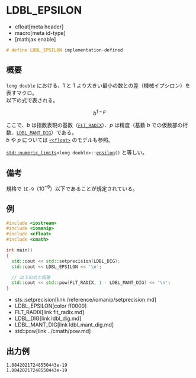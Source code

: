 # LDBL_EPSILON
* cfloat[meta header]
* macro[meta id-type]
* [mathjax enable]

```cpp
# define LDBL_EPSILON implementation-defined
```

## 概要
`long double` における、$1$ と $1$ より大きい最小の数との差（機械イプシロン）を表すマクロ。  
以下の式で表される。

$$
b^{1-p}
$$

ここで、$b$ は指数表現の基数（[`FLT_RADIX`](flt_radix.md)）、$p$ は精度（基数 $b$ での仮数部の桁数、[`LDBL_MANT_DIG`](ldbl_mant_dig.md)）である。  
$b$ や $p$ については [`<cfloat>`](../cfloat.md) のモデルも参照。

[`std::numeric_limits`](/reference/limits/numeric_limits.md)`<long double>::`[`epsilon`](/reference/limits/numeric_limits/epsilon.md)`()` と等しい。

## 備考
規格で `1E-9`（$10^{-9}$）以下であることが規定されている。


## 例
```cpp example
#include <iostream>
#include <iomanip>
#include <cfloat>
#include <cmath>

int main()
{
  std::cout << std::setprecision(LDBL_DIG);
  std::cout << LDBL_EPSILON << '\n';

  // 以下の式と同等
  std::cout << std::pow(FLT_RADIX, 1 - LDBL_MANT_DIG) << '\n';
}
```
* sts::setprecision[link /reference/iomanip/setprecision.md]
* LDBL_EPSILON[color ff0000]
* FLT_RADIX[link flt_radix.md]
* LDBL_DIG[link ldbl_dig.md]
* LDBL_MANT_DIG[link ldbl_mant_dig.md]
* std::pow[link ../cmath/pow.md]

## 出力例
```
1.08420217248550443e-19
1.08420217248550443e-19
```
